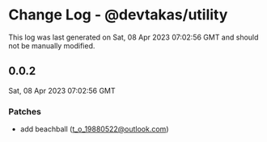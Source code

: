 # Change Log - @devtakas/utility

This log was last generated on Sat, 08 Apr 2023 07:02:56 GMT and should not be manually modified.

<!-- Start content -->

## 0.0.2

Sat, 08 Apr 2023 07:02:56 GMT

### Patches

- add beachball (t_o_19880522@outlook.com)
